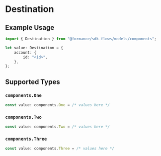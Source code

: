# Destination

## Example Usage

```typescript
import { Destination } from "@formance/sdk-flows/models/components";

let value: Destination = {
    account: {
        id: "<id>",
    },
};
```

## Supported Types

### `components.One`

```typescript
const value: components.One = /* values here */
```

### `components.Two`

```typescript
const value: components.Two = /* values here */
```

### `components.Three`

```typescript
const value: components.Three = /* values here */
```

